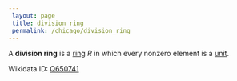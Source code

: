 ```yaml
---
 layout: page
 title: division ring
 permalink: /chicago/division_ring
---
```

A **division ring** is a [ring](https://defsmath.github.io/DefsMath/ring) $R$ in which every nonzero element is a [unit](https://defsmath.github.io/DefsMath/unit_of_a_ring).

Wikidata ID: [Q650741](https://www.wikidata.org/wiki/Q650741)